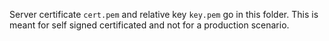 Server certificate `cert.pem` and relative key `key.pem` go in this folder.
This is meant for self signed certificated and not for a production scenario.
